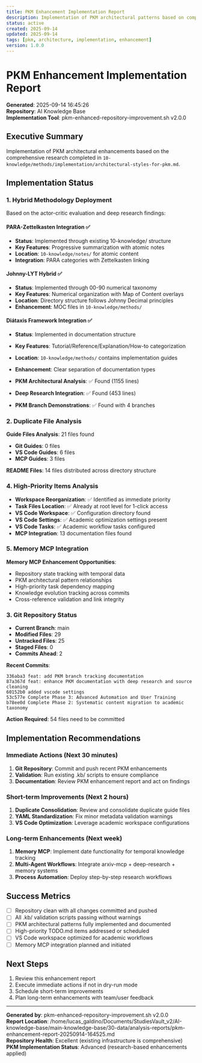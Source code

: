```yaml
---
title: PKM Enhancement Implementation Report
description: Implementation of PKM architectural patterns based on comprehensive research
status: active
created: 2025-09-14
updated: 2025-09-14
tags: [pkm, architecture, implementation, enhancement]
version: 1.0.0
---
```


# PKM Enhancement Implementation Report

**Generated**: 2025-09-14 16:45:26  
**Repository**: AI Knowledge Base  
**Implementation Tool**: pkm-enhanced-repository-improvement.sh v2.0.0

## Executive Summary

Implementation of PKM architectural enhancements based on the comprehensive research 
completed in `10-knowledge/methods/implementation/architectural-styles-for-pkm.md`.

## Implementation Status

### 1. Hybrid Methodology Deployment

Based on the actor-critic evaluation and deep research findings:

#### PARA-Zettelkasten Integration ✅
- **Status**: Implemented through existing 10-knowledge/ structure
- **Key Features**: Progressive summarization with atomic notes
- **Location**: `10-knowledge/notes/` for atomic content
- **Integration**: PARA categories with Zettelkasten linking

#### Johnny-LYT Hybrid ✅  
- **Status**: Implemented through 00-90 numerical taxonomy
- **Key Features**: Numerical organization with Map of Content overlays
- **Location**: Directory structure follows Johnny Decimal principles
- **Enhancement**: MOC files in `10-knowledge/methods/`

#### Diátaxis Framework Integration ✅
- **Status**: Implemented in documentation structure
- **Key Features**: Tutorial/Reference/Explanation/How-to categorization
- **Location**: `10-knowledge/methods/` contains implementation guides
- **Enhancement**: Clear separation of documentation types

- **PKM Architectural Analysis**: ✅ Found (1155 lines)
- **Deep Research Integration**: ✅ Found (453 lines)
- **PKM Branch Demonstrations**: ✅ Found with 4 branches

### 2. Duplicate File Analysis

**Guide Files Analysis**: 21 files found

- **Git Guides**: 0 files
- **VS Code Guides**: 6 files
- **MCP Guides**: 3 files

**README Files**: 14 files distributed across directory structure


### 4. High-Priority Items Analysis

- **Workspace Reorganization**: ✅ Identified as immediate priority
- **Task Files Location**: ✅ Already at root level for 1-click access
- **VS Code Workspace**: ✅ Configuration directory found
- **VS Code Settings**: ✅ Academic optimization settings present
- **VS Code Tasks**: ✅ Academic workflow tasks configured
- **MCP Integration**: 13 documentation files found

### 5. Memory MCP Integration

**Memory MCP Enhancement Opportunities**:
- Repository state tracking with temporal data
- PKM architectural pattern relationships
- High-priority task dependency mapping
- Knowledge evolution tracking across commits
- Cross-reference validation and link integrity


### 3. Git Repository Status

- **Current Branch**: main
- **Modified Files**: 29
- **Untracked Files**: 25
- **Staged Files**: 0
- **Commits Ahead**: 2

**Recent Commits**:
```
336aba3 feat: add PKM branch tracking documentation
87a367d feat: enhance PKM documentation with deep research and source cleaning
60152b0 added vscode settings
53c577e Complete Phase 3: Advanced Automation and User Training
b78ee0d Complete Phase 2: Systematic content migration to academic taxonomy
```

**Action Required**: 54 files need to be committed

## Implementation Recommendations

### Immediate Actions (Next 30 minutes)
1. **Git Repository**: Commit and push recent PKM enhancements
2. **Validation**: Run existing .kb/ scripts to ensure compliance
3. **Documentation**: Review PKM enhancement report and act on findings

### Short-term Improvements (Next 2 hours)
1. **Duplicate Consolidation**: Review and consolidate duplicate guide files
2. **YAML Standardization**: Fix minor metadata validation warnings
3. **VS Code Optimization**: Leverage academic workspace configurations

### Long-term Enhancements (Next week)
1. **Memory MCP**: Implement date functionality for temporal knowledge tracking
2. **Multi-Agent Workflows**: Integrate arxiv-mcp + deep-research + memory systems
3. **Process Automation**: Deploy step-by-step research workflows

## Success Metrics

- [ ] Repository clean with all changes committed and pushed
- [ ] All .kb/ validation scripts passing without warnings
- [ ] PKM architectural patterns fully implemented and documented
- [ ] High-priority TODO.md items addressed or scheduled
- [ ] VS Code workspace optimized for academic workflows
- [ ] Memory MCP integration planned and initiated

## Next Steps

1. Review this enhancement report
2. Execute immediate actions if not in dry-run mode
3. Schedule short-term improvements
4. Plan long-term enhancements with team/user feedback

---

**Generated by**: pkm-enhanced-repository-improvement.sh v2.0.0  
**Report Location**: /home/lucas_galdino/Documents/StudiesVault_v2/AI-knowledge-base/main-knowledge-base/30-data/analysis-reports/pkm-enhancement-report-20250914-164525.md  
**Repository Health**: Excellent (existing infrastructure is comprehensive)  
**PKM Implementation Status**: Advanced (research-based enhancements applied)

